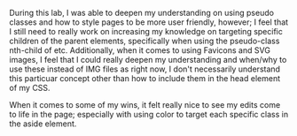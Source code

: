 During this lab, I was able to deepen my understanding on using pseudo classes and how to style pages to be more user friendly, however; I feel that I still need to really work on increasing my knowledge on targeting specific children of the parent elements, specifically when using the pseudo-class nth-child of etc. Additionally, when it comes to using Favicons and SVG images, I feel that I could really deepen my understanding and when/why to use these instead of IMG files as right now, I don't necessarily understand this particuar concept other than how to include them in the head element of my CSS. 

When it comes to some of my wins, it felt really nice to see my edits come to life in the page; especially with using color to target each specific class in the aside element. 